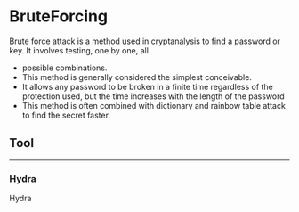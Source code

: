 # BruteForcing
Brute force attack is a method used in cryptanalysis to find a password or key. It involves testing, one by one, all 
* possible combinations. 
* This method is generally considered the simplest conceivable.
* It allows any password to be broken in a finite time regardless of the protection used, but the time increases with the length of the password
* This method is often combined with dictionary and rainbow table attack to find the secret faster.

## Tool
<hr>

### Hydra
Hydra 